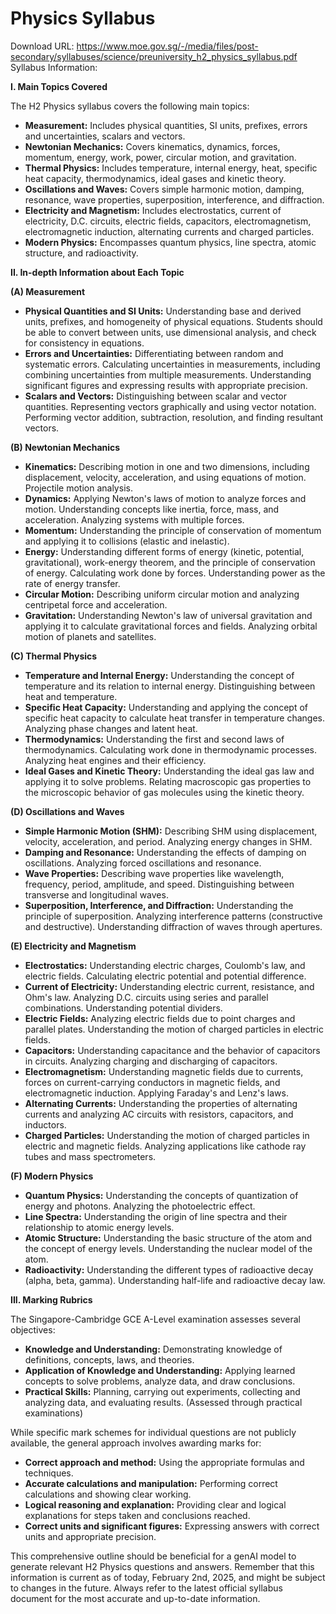 # Physics Syllabus

Download URL: https://www.moe.gov.sg/-/media/files/post-secondary/syllabuses/science/preuniversity_h2_physics_syllabus.pdf
Syllabus Information:

**I. Main Topics Covered**

The H2 Physics syllabus covers the following main topics:

* **Measurement:**  Includes physical quantities, SI units, prefixes, errors and uncertainties, scalars and vectors.
* **Newtonian Mechanics:** Covers kinematics, dynamics, forces, momentum, energy, work, power, circular motion, and gravitation.
* **Thermal Physics:** Includes temperature, internal energy, heat, specific heat capacity, thermodynamics, ideal gases and kinetic theory.
* **Oscillations and Waves:** Covers simple harmonic motion, damping, resonance, wave properties, superposition, interference, and diffraction.
* **Electricity and Magnetism:** Includes electrostatics, current of electricity, D.C. circuits, electric fields, capacitors, electromagnetism, electromagnetic induction, alternating currents and charged particles.
* **Modern Physics:** Encompasses quantum physics, line spectra, atomic structure, and radioactivity.

**II. In-depth Information about Each Topic**

**(A) Measurement**

* **Physical Quantities and SI Units:**  Understanding base and derived units, prefixes, and homogeneity of physical equations.  Students should be able to convert between units, use dimensional analysis, and check for consistency in equations.
* **Errors and Uncertainties:**  Differentiating between random and systematic errors. Calculating uncertainties in measurements, including combining uncertainties from multiple measurements.  Understanding significant figures and expressing results with appropriate precision.  
* **Scalars and Vectors:** Distinguishing between scalar and vector quantities. Representing vectors graphically and using vector notation. Performing vector addition, subtraction, resolution, and finding resultant vectors.

**(B) Newtonian Mechanics**

* **Kinematics:** Describing motion in one and two dimensions, including displacement, velocity, acceleration, and using equations of motion. Projectile motion analysis.
* **Dynamics:** Applying Newton's laws of motion to analyze forces and motion.  Understanding concepts like inertia, force, mass, and acceleration. Analyzing systems with multiple forces.
* **Momentum:** Understanding the principle of conservation of momentum and applying it to collisions (elastic and inelastic).
* **Energy:** Understanding different forms of energy (kinetic, potential, gravitational), work-energy theorem, and the principle of conservation of energy. Calculating work done by forces.  Understanding power as the rate of energy transfer.
* **Circular Motion:**  Describing uniform circular motion and analyzing centripetal force and acceleration.
* **Gravitation:** Understanding Newton's law of universal gravitation and applying it to calculate gravitational forces and fields.  Analyzing orbital motion of planets and satellites.

**(C) Thermal Physics**

* **Temperature and Internal Energy:** Understanding the concept of temperature and its relation to internal energy.  Distinguishing between heat and temperature.
* **Specific Heat Capacity:**  Understanding and applying the concept of specific heat capacity to calculate heat transfer in temperature changes.  Analyzing phase changes and latent heat.
* **Thermodynamics:** Understanding the first and second laws of thermodynamics.  Calculating work done in thermodynamic processes. Analyzing heat engines and their efficiency.
* **Ideal Gases and Kinetic Theory:** Understanding the ideal gas law and applying it to solve problems.  Relating macroscopic gas properties to the microscopic behavior of gas molecules using the kinetic theory.

**(D) Oscillations and Waves**

* **Simple Harmonic Motion (SHM):**  Describing SHM using displacement, velocity, acceleration, and period. Analyzing energy changes in SHM.
* **Damping and Resonance:** Understanding the effects of damping on oscillations.  Analyzing forced oscillations and resonance.
* **Wave Properties:** Describing wave properties like wavelength, frequency, period, amplitude, and speed. Distinguishing between transverse and longitudinal waves.
* **Superposition, Interference, and Diffraction:** Understanding the principle of superposition. Analyzing interference patterns (constructive and destructive).  Understanding diffraction of waves through apertures.

**(E) Electricity and Magnetism**

* **Electrostatics:** Understanding electric charges, Coulomb's law, and electric fields. Calculating electric potential and potential difference.
* **Current of Electricity:**  Understanding electric current, resistance, and Ohm's law. Analyzing D.C. circuits using series and parallel combinations.  Understanding potential dividers.
* **Electric Fields:** Analyzing electric fields due to point charges and parallel plates.  Understanding the motion of charged particles in electric fields.
* **Capacitors:** Understanding capacitance and the behavior of capacitors in circuits.  Analyzing charging and discharging of capacitors.
* **Electromagnetism:** Understanding magnetic fields due to currents, forces on current-carrying conductors in magnetic fields, and electromagnetic induction.  Applying Faraday's and Lenz's laws.
* **Alternating Currents:**  Understanding the properties of alternating currents and analyzing AC circuits with resistors, capacitors, and inductors.
* **Charged Particles:** Understanding the motion of charged particles in electric and magnetic fields. Analyzing applications like cathode ray tubes and mass spectrometers.


**(F) Modern Physics**

* **Quantum Physics:** Understanding the concepts of quantization of energy and photons.  Analyzing the photoelectric effect.
* **Line Spectra:**  Understanding the origin of line spectra and their relationship to atomic energy levels.
* **Atomic Structure:**  Understanding the basic structure of the atom and the concept of energy levels.  Understanding the nuclear model of the atom.
* **Radioactivity:**  Understanding the different types of radioactive decay (alpha, beta, gamma).  Understanding half-life and radioactive decay law.

**III. Marking Rubrics**

The Singapore-Cambridge GCE A-Level examination assesses several objectives:

* **Knowledge and Understanding:**  Demonstrating knowledge of definitions, concepts, laws, and theories.
* **Application of Knowledge and Understanding:**  Applying learned concepts to solve problems, analyze data, and draw conclusions.
* **Practical Skills:**  Planning, carrying out experiments, collecting and analyzing data, and evaluating results. (Assessed through practical examinations)


While specific mark schemes for individual questions are not publicly available, the general approach involves awarding marks for:

* **Correct approach and method:** Using the appropriate formulas and techniques.
* **Accurate calculations and manipulation:** Performing correct calculations and showing clear working.
* **Logical reasoning and explanation:**  Providing clear and logical explanations for steps taken and conclusions reached.
* **Correct units and significant figures:** Expressing answers with correct units and appropriate precision.


This comprehensive outline should be beneficial for a genAI model to generate relevant H2 Physics questions and answers.  Remember that this information is current as of today, February 2nd, 2025, and might be subject to changes in the future.  Always refer to the latest official syllabus document for the most accurate and up-to-date information.
